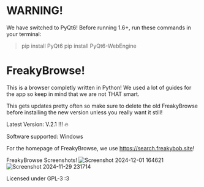 # WARNING!
We have switched to PyQt6! Before running 1.6+, run these commands in your terminal:
> pip install PyQt6
> pip install PyQt6-WebEngine

# FreakyBrowse!
This is a browser completly written in Python! We used a lot of guides for the app so keep in mind that we are not THAT smart.

This gets updates pretty often so make sure to delete the old FreakyBrowse before installing the new version unless you really want it still!

Latest Version: V.2.1 !!! 🔥

Software supported: Windows

For the homepage of FreakyBrowse, we use https://search.freakybob.site!

FreakyBrowse Screenshots! 
<img src="https://private-user-images.githubusercontent.com/176110916/391377299-4f9a9a76-182a-47c7-a882-b5834683e2c4.png?jwt=eyJhbGciOiJIUzI1NiIsInR5cCI6IkpXVCJ9.eyJpc3MiOiJnaXRodWIuY29tIiwiYXVkIjoicmF3LmdpdGh1YnVzZXJjb250ZW50LmNvbSIsImtleSI6ImtleTUiLCJleHAiOjE3MzMxNTU3OTEsIm5iZiI6MTczMzE1NTQ5MSwicGF0aCI6Ii8xNzYxMTA5MTYvMzkxMzc3Mjk5LTRmOWE5YTc2LTE4MmEtNDdjNy1hODgyLWI1ODM0NjgzZTJjNC5wbmc_WC1BbXotQWxnb3JpdGhtPUFXUzQtSE1BQy1TSEEyNTYmWC1BbXotQ3JlZGVudGlhbD1BS0lBVkNPRFlMU0E1M1BRSzRaQSUyRjIwMjQxMjAyJTJGdXMtZWFzdC0xJTJGczMlMkZhd3M0X3JlcXVlc3QmWC1BbXotRGF0ZT0yMDI0MTIwMlQxNjA0NTFaJlgtQW16LUV4cGlyZXM9MzAwJlgtQW16LVNpZ25hdHVyZT1iOTFiMWM2MDllNGQxYzM0NDE0OThhZjgxNGFhMWJkM2E0ODUyMDE1ODE1NzM4ODZiMTdiZGRmNTkyMGM4NDkwJlgtQW16LVNpZ25lZEhlYWRlcnM9aG9zdCJ9.5ClPhdt_8SH2IPop6eK636wTJAeQPCN1mRY1Y5DTm5I" alt="Screenshot 2024-12-01 164621"/>
![Screenshot 2024-11-29 231714](https://github.com/user-attachments/assets/99ea1477-737d-479e-929a-37e94b82427d)



Licensed under GPL-3 :3
